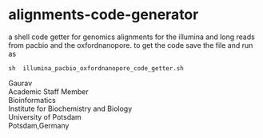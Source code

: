 # alignments-code-generator
a shell code getter for genomics alignments for the illumina and long reads from pacbio and the oxfordnanopore. to get the code save the file and run as 
```
sh  illumina_pacbio_oxfordnanopore_code_getter.sh
```
Gaurav \
Academic Staff Member \
Bioinformatics \
Institute for Biochemistry and Biology \
University of Potsdam \
Potsdam,Germany
